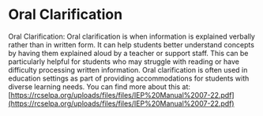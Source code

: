 # Oral Clarification
Oral Clarification: Oral clarification is when information is explained verbally rather than in written form. It can help students better understand concepts by having them explained aloud by a teacher or support staff. This can be particularly helpful for students who may struggle with reading or have difficulty processing written information. Oral clarification is often used in education settings as part of providing accommodations for students with diverse learning needs.
You can find more about this at: [https://rcselpa.org/uploads/files/files/IEP%20Manual%2007-22.pdf](https://rcselpa.org/uploads/files/files/IEP%20Manual%2007-22.pdf)